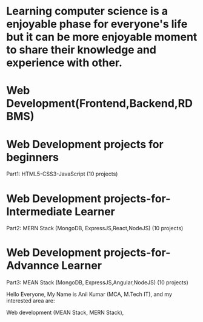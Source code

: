 # Learning computer science is a enjoyable phase for everyone's life but it can be more enjoyable moment to share their knowledge and experience with other.

# Web Development(Frontend,Backend,RDBMS)
# Web Development projects for beginners
	
Part1: HTML5-CSS3-JavaScript (10 projects)

# Web Development projects-for-Intermediate Learner

Part2: MERN Stack (MongoDB, ExpressJS,React,NodeJS) (10 projects)

# Web Development projects-for-Advannce Learner

Part3: MEAN Stack (MongoDB, ExpressJS,Angular,NodeJS) (10 projects)
 
Hello Everyone, My Name is Anil Kumar (MCA, M.Tech IT), and my interested area are: 

Web development (MEAN Stack, MERN Stack),    
